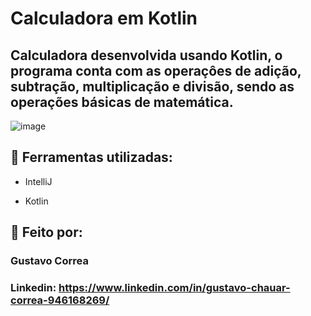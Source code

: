 # Calculadora em Kotlin

## Calculadora desenvolvida usando Kotlin, o programa conta com as operaçôes de adição, subtração, multiplicação e divisão, sendo as operações básicas de matemática.


![image](https://github.com/ByGustavoo/Calculadora-Kotlin/assets/132701636/ea48979f-a971-4be4-a3ba-270709113865)


## 🚀 Ferramentas utilizadas:


* IntelliJ

* Kotlin


## 📝 Feito por:

### Gustavo Correa

### Linkedin: https://www.linkedin.com/in/gustavo-chauar-correa-946168269/

